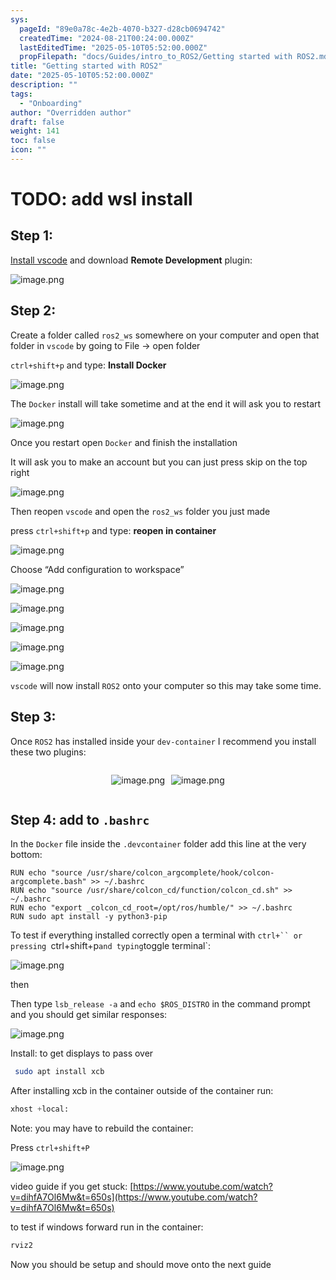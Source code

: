 ```yaml
---
sys:
  pageId: "89e0a78c-4e2b-4070-b327-d28cb0694742"
  createdTime: "2024-08-21T00:24:00.000Z"
  lastEditedTime: "2025-05-10T05:52:00.000Z"
  propFilepath: "docs/Guides/intro_to_ROS2/Getting started with ROS2.md"
title: "Getting started with ROS2"
date: "2025-05-10T05:52:00.000Z"
description: ""
tags:
  - "Onboarding"
author: "Overridden author"
draft: false
weight: 141
toc: false
icon: ""
---
```


# TODO: add wsl install

## Step 1:

[Install vscode](https://code.visualstudio.com/download) and download **Remote Development** plugin:

![image.png](https://prod-files-secure.s3.us-west-2.amazonaws.com/d518164a-d88e-44d1-a4ee-3adb3bd8bce0/efb52993-1881-4a40-b95e-6f020334f022/image.png?X-Amz-Algorithm=AWS4-HMAC-SHA256&X-Amz-Content-Sha256=UNSIGNED-PAYLOAD&X-Amz-Credential=ASIAZI2LB466XINS2SUD%2F20250629%2Fus-west-2%2Fs3%2Faws4_request&X-Amz-Date=20250629T061204Z&X-Amz-Expires=3600&X-Amz-Security-Token=IQoJb3JpZ2luX2VjEKH%2F%2F%2F%2F%2F%2F%2F%2F%2F%2FwEaCXVzLXdlc3QtMiJHMEUCIF51INTXDy7GqKUxpR4e4PBYkngrKG5BGsJlKKF35IzkAiEAyvMynJccXzv88OhS4GgtHP%2F0lPYbsaBsF6vyUuHukBIqiAQImv%2F%2F%2F%2F%2F%2F%2F%2F%2F%2FARAAGgw2Mzc0MjMxODM4MDUiDMxCfH2hkWv0jgWt%2ByrcA5%2Bu5olFk1sSX7fDm4EkAzpcZAS6PJZ0Ev8%2BHcaTWw42gWQXWkzPrQs2elPJebGLqQ8IkAFujmpk7WClsPzdDuyr%2FxlCQ%2FWzW%2FRO6xrEzWSnRolmEL5A2v1VEABOxc%2Bmx6%2BgyzousQpkwDrvuU70LyJbO9UJCTqQ2Y40tmi8oIh9%2BJInewP2CJY8LSbax%2BrIozEowN%2BE7o5ww8fO9UcxwjjNuIDsXja0AVtPl5OKXItZBsvKUd0kNorliuMif5LKee78%2B%2B%2BIRfPpj4%2BDgPHAfYfw4gWYi8fI53UUflQvLOfW6F%2B%2FKSFMEPGA%2BGNpyHcvBZBgmRT2RE7XmclVwGzRxurav0SOJMpp2iupwWMH70JgJy3xfd6BTJzauy1ZWRjC2evgGmq7qfTz9rOkMqUHsa6O81adddDipknlyZcYBmaEToL3NSjhIzuTfzA4qESgJ2TMh8H23RRV00%2Fh5vP3HlI6IlwyjD%2BpsdZnHJBaPZIJ2uOiBfZq9nq7bF%2FmUJCttx8VLa8NmfmHfSxIL%2FxC1k6cb3plLLSuoklEJna%2BiN3Ci3f%2FHoqZop%2Bw%2FfbMhKwuUR46yuAwCIoHYSwCucreIFoiWVtLaff8OM%2BiGYVHfGL9DBQCVF2wBRvE0vTdMMqXgsMGOqUBceXFmCb72PA5NY5BiA4ciGIjLguYgtNLN2uZpb2%2FIh1XNGLWfmjGbDDx%2BzmejCuvYV2kXzrJ1Z%2Bc7b1PBgHTkQuP3BRjGBXwD6gT1gtjjoYcHoZPPW5cceYGQNADs%2Bq63ecZFwGRUQU9r206FD3dTCH7TZT%2FQj%2B%2FVNKN350BRS%2Fhbw8ZmlLDxyu%2B9YHp%2FNQqI5MvGF1FaSSNNnrUQ1Exn2C0n%2BrI&X-Amz-Signature=d62a22a46dd36ea8a3b50f66e8cc9236ed6bf23b380a46a4508d413e7b6cbdbc&X-Amz-SignedHeaders=host&x-amz-checksum-mode=ENABLED&x-id=GetObject)

## Step 2:

Create a folder called `ros2_ws` somewhere on your computer and open that folder in `vscode` by going to File → open folder 

`ctrl+shift+p` and type: **Install Docker**

![image.png](https://prod-files-secure.s3.us-west-2.amazonaws.com/d518164a-d88e-44d1-a4ee-3adb3bd8bce0/2269dc0e-1cd5-47ff-bceb-c04ad9b2eab0/image.png?X-Amz-Algorithm=AWS4-HMAC-SHA256&X-Amz-Content-Sha256=UNSIGNED-PAYLOAD&X-Amz-Credential=ASIAZI2LB466XINS2SUD%2F20250629%2Fus-west-2%2Fs3%2Faws4_request&X-Amz-Date=20250629T061204Z&X-Amz-Expires=3600&X-Amz-Security-Token=IQoJb3JpZ2luX2VjEKH%2F%2F%2F%2F%2F%2F%2F%2F%2F%2FwEaCXVzLXdlc3QtMiJHMEUCIF51INTXDy7GqKUxpR4e4PBYkngrKG5BGsJlKKF35IzkAiEAyvMynJccXzv88OhS4GgtHP%2F0lPYbsaBsF6vyUuHukBIqiAQImv%2F%2F%2F%2F%2F%2F%2F%2F%2F%2FARAAGgw2Mzc0MjMxODM4MDUiDMxCfH2hkWv0jgWt%2ByrcA5%2Bu5olFk1sSX7fDm4EkAzpcZAS6PJZ0Ev8%2BHcaTWw42gWQXWkzPrQs2elPJebGLqQ8IkAFujmpk7WClsPzdDuyr%2FxlCQ%2FWzW%2FRO6xrEzWSnRolmEL5A2v1VEABOxc%2Bmx6%2BgyzousQpkwDrvuU70LyJbO9UJCTqQ2Y40tmi8oIh9%2BJInewP2CJY8LSbax%2BrIozEowN%2BE7o5ww8fO9UcxwjjNuIDsXja0AVtPl5OKXItZBsvKUd0kNorliuMif5LKee78%2B%2B%2BIRfPpj4%2BDgPHAfYfw4gWYi8fI53UUflQvLOfW6F%2B%2FKSFMEPGA%2BGNpyHcvBZBgmRT2RE7XmclVwGzRxurav0SOJMpp2iupwWMH70JgJy3xfd6BTJzauy1ZWRjC2evgGmq7qfTz9rOkMqUHsa6O81adddDipknlyZcYBmaEToL3NSjhIzuTfzA4qESgJ2TMh8H23RRV00%2Fh5vP3HlI6IlwyjD%2BpsdZnHJBaPZIJ2uOiBfZq9nq7bF%2FmUJCttx8VLa8NmfmHfSxIL%2FxC1k6cb3plLLSuoklEJna%2BiN3Ci3f%2FHoqZop%2Bw%2FfbMhKwuUR46yuAwCIoHYSwCucreIFoiWVtLaff8OM%2BiGYVHfGL9DBQCVF2wBRvE0vTdMMqXgsMGOqUBceXFmCb72PA5NY5BiA4ciGIjLguYgtNLN2uZpb2%2FIh1XNGLWfmjGbDDx%2BzmejCuvYV2kXzrJ1Z%2Bc7b1PBgHTkQuP3BRjGBXwD6gT1gtjjoYcHoZPPW5cceYGQNADs%2Bq63ecZFwGRUQU9r206FD3dTCH7TZT%2FQj%2B%2FVNKN350BRS%2Fhbw8ZmlLDxyu%2B9YHp%2FNQqI5MvGF1FaSSNNnrUQ1Exn2C0n%2BrI&X-Amz-Signature=f083314dd6c105079486c9cb35d556d5ddc9a0723816c7480d87e12a12175e63&X-Amz-SignedHeaders=host&x-amz-checksum-mode=ENABLED&x-id=GetObject)

The `Docker` install will take sometime and at the end it will ask you to restart

![image.png](https://prod-files-secure.s3.us-west-2.amazonaws.com/d518164a-d88e-44d1-a4ee-3adb3bd8bce0/ed233f78-be33-4b1f-b89c-9c346c0e961e/image.png?X-Amz-Algorithm=AWS4-HMAC-SHA256&X-Amz-Content-Sha256=UNSIGNED-PAYLOAD&X-Amz-Credential=ASIAZI2LB466XINS2SUD%2F20250629%2Fus-west-2%2Fs3%2Faws4_request&X-Amz-Date=20250629T061204Z&X-Amz-Expires=3600&X-Amz-Security-Token=IQoJb3JpZ2luX2VjEKH%2F%2F%2F%2F%2F%2F%2F%2F%2F%2FwEaCXVzLXdlc3QtMiJHMEUCIF51INTXDy7GqKUxpR4e4PBYkngrKG5BGsJlKKF35IzkAiEAyvMynJccXzv88OhS4GgtHP%2F0lPYbsaBsF6vyUuHukBIqiAQImv%2F%2F%2F%2F%2F%2F%2F%2F%2F%2FARAAGgw2Mzc0MjMxODM4MDUiDMxCfH2hkWv0jgWt%2ByrcA5%2Bu5olFk1sSX7fDm4EkAzpcZAS6PJZ0Ev8%2BHcaTWw42gWQXWkzPrQs2elPJebGLqQ8IkAFujmpk7WClsPzdDuyr%2FxlCQ%2FWzW%2FRO6xrEzWSnRolmEL5A2v1VEABOxc%2Bmx6%2BgyzousQpkwDrvuU70LyJbO9UJCTqQ2Y40tmi8oIh9%2BJInewP2CJY8LSbax%2BrIozEowN%2BE7o5ww8fO9UcxwjjNuIDsXja0AVtPl5OKXItZBsvKUd0kNorliuMif5LKee78%2B%2B%2BIRfPpj4%2BDgPHAfYfw4gWYi8fI53UUflQvLOfW6F%2B%2FKSFMEPGA%2BGNpyHcvBZBgmRT2RE7XmclVwGzRxurav0SOJMpp2iupwWMH70JgJy3xfd6BTJzauy1ZWRjC2evgGmq7qfTz9rOkMqUHsa6O81adddDipknlyZcYBmaEToL3NSjhIzuTfzA4qESgJ2TMh8H23RRV00%2Fh5vP3HlI6IlwyjD%2BpsdZnHJBaPZIJ2uOiBfZq9nq7bF%2FmUJCttx8VLa8NmfmHfSxIL%2FxC1k6cb3plLLSuoklEJna%2BiN3Ci3f%2FHoqZop%2Bw%2FfbMhKwuUR46yuAwCIoHYSwCucreIFoiWVtLaff8OM%2BiGYVHfGL9DBQCVF2wBRvE0vTdMMqXgsMGOqUBceXFmCb72PA5NY5BiA4ciGIjLguYgtNLN2uZpb2%2FIh1XNGLWfmjGbDDx%2BzmejCuvYV2kXzrJ1Z%2Bc7b1PBgHTkQuP3BRjGBXwD6gT1gtjjoYcHoZPPW5cceYGQNADs%2Bq63ecZFwGRUQU9r206FD3dTCH7TZT%2FQj%2B%2FVNKN350BRS%2Fhbw8ZmlLDxyu%2B9YHp%2FNQqI5MvGF1FaSSNNnrUQ1Exn2C0n%2BrI&X-Amz-Signature=09886a3c5ee31ffda0cd8a1fc398190ef322efcf5403afce2868eba03947d15a&X-Amz-SignedHeaders=host&x-amz-checksum-mode=ENABLED&x-id=GetObject)

Once you restart open `Docker` and finish the installation

It will ask you to make an account but you can just press skip on the top right

![image.png](https://prod-files-secure.s3.us-west-2.amazonaws.com/d518164a-d88e-44d1-a4ee-3adb3bd8bce0/21010ad9-1659-4fd9-9f59-9932a09b2a3d/image.png?X-Amz-Algorithm=AWS4-HMAC-SHA256&X-Amz-Content-Sha256=UNSIGNED-PAYLOAD&X-Amz-Credential=ASIAZI2LB466XINS2SUD%2F20250629%2Fus-west-2%2Fs3%2Faws4_request&X-Amz-Date=20250629T061204Z&X-Amz-Expires=3600&X-Amz-Security-Token=IQoJb3JpZ2luX2VjEKH%2F%2F%2F%2F%2F%2F%2F%2F%2F%2FwEaCXVzLXdlc3QtMiJHMEUCIF51INTXDy7GqKUxpR4e4PBYkngrKG5BGsJlKKF35IzkAiEAyvMynJccXzv88OhS4GgtHP%2F0lPYbsaBsF6vyUuHukBIqiAQImv%2F%2F%2F%2F%2F%2F%2F%2F%2F%2FARAAGgw2Mzc0MjMxODM4MDUiDMxCfH2hkWv0jgWt%2ByrcA5%2Bu5olFk1sSX7fDm4EkAzpcZAS6PJZ0Ev8%2BHcaTWw42gWQXWkzPrQs2elPJebGLqQ8IkAFujmpk7WClsPzdDuyr%2FxlCQ%2FWzW%2FRO6xrEzWSnRolmEL5A2v1VEABOxc%2Bmx6%2BgyzousQpkwDrvuU70LyJbO9UJCTqQ2Y40tmi8oIh9%2BJInewP2CJY8LSbax%2BrIozEowN%2BE7o5ww8fO9UcxwjjNuIDsXja0AVtPl5OKXItZBsvKUd0kNorliuMif5LKee78%2B%2B%2BIRfPpj4%2BDgPHAfYfw4gWYi8fI53UUflQvLOfW6F%2B%2FKSFMEPGA%2BGNpyHcvBZBgmRT2RE7XmclVwGzRxurav0SOJMpp2iupwWMH70JgJy3xfd6BTJzauy1ZWRjC2evgGmq7qfTz9rOkMqUHsa6O81adddDipknlyZcYBmaEToL3NSjhIzuTfzA4qESgJ2TMh8H23RRV00%2Fh5vP3HlI6IlwyjD%2BpsdZnHJBaPZIJ2uOiBfZq9nq7bF%2FmUJCttx8VLa8NmfmHfSxIL%2FxC1k6cb3plLLSuoklEJna%2BiN3Ci3f%2FHoqZop%2Bw%2FfbMhKwuUR46yuAwCIoHYSwCucreIFoiWVtLaff8OM%2BiGYVHfGL9DBQCVF2wBRvE0vTdMMqXgsMGOqUBceXFmCb72PA5NY5BiA4ciGIjLguYgtNLN2uZpb2%2FIh1XNGLWfmjGbDDx%2BzmejCuvYV2kXzrJ1Z%2Bc7b1PBgHTkQuP3BRjGBXwD6gT1gtjjoYcHoZPPW5cceYGQNADs%2Bq63ecZFwGRUQU9r206FD3dTCH7TZT%2FQj%2B%2FVNKN350BRS%2Fhbw8ZmlLDxyu%2B9YHp%2FNQqI5MvGF1FaSSNNnrUQ1Exn2C0n%2BrI&X-Amz-Signature=9c231e1abc8f8c116c184b612aae3ad280b396091a12a19bf5ee66115cc2b548&X-Amz-SignedHeaders=host&x-amz-checksum-mode=ENABLED&x-id=GetObject)

Then reopen `vscode` and open the `ros2_ws` folder you just made

press `ctrl+shift+p` and type: **reopen in container**

![image.png](https://prod-files-secure.s3.us-west-2.amazonaws.com/d518164a-d88e-44d1-a4ee-3adb3bd8bce0/4e93b8c2-41ad-488c-8095-c74205196118/image.png?X-Amz-Algorithm=AWS4-HMAC-SHA256&X-Amz-Content-Sha256=UNSIGNED-PAYLOAD&X-Amz-Credential=ASIAZI2LB466XINS2SUD%2F20250629%2Fus-west-2%2Fs3%2Faws4_request&X-Amz-Date=20250629T061204Z&X-Amz-Expires=3600&X-Amz-Security-Token=IQoJb3JpZ2luX2VjEKH%2F%2F%2F%2F%2F%2F%2F%2F%2F%2FwEaCXVzLXdlc3QtMiJHMEUCIF51INTXDy7GqKUxpR4e4PBYkngrKG5BGsJlKKF35IzkAiEAyvMynJccXzv88OhS4GgtHP%2F0lPYbsaBsF6vyUuHukBIqiAQImv%2F%2F%2F%2F%2F%2F%2F%2F%2F%2FARAAGgw2Mzc0MjMxODM4MDUiDMxCfH2hkWv0jgWt%2ByrcA5%2Bu5olFk1sSX7fDm4EkAzpcZAS6PJZ0Ev8%2BHcaTWw42gWQXWkzPrQs2elPJebGLqQ8IkAFujmpk7WClsPzdDuyr%2FxlCQ%2FWzW%2FRO6xrEzWSnRolmEL5A2v1VEABOxc%2Bmx6%2BgyzousQpkwDrvuU70LyJbO9UJCTqQ2Y40tmi8oIh9%2BJInewP2CJY8LSbax%2BrIozEowN%2BE7o5ww8fO9UcxwjjNuIDsXja0AVtPl5OKXItZBsvKUd0kNorliuMif5LKee78%2B%2B%2BIRfPpj4%2BDgPHAfYfw4gWYi8fI53UUflQvLOfW6F%2B%2FKSFMEPGA%2BGNpyHcvBZBgmRT2RE7XmclVwGzRxurav0SOJMpp2iupwWMH70JgJy3xfd6BTJzauy1ZWRjC2evgGmq7qfTz9rOkMqUHsa6O81adddDipknlyZcYBmaEToL3NSjhIzuTfzA4qESgJ2TMh8H23RRV00%2Fh5vP3HlI6IlwyjD%2BpsdZnHJBaPZIJ2uOiBfZq9nq7bF%2FmUJCttx8VLa8NmfmHfSxIL%2FxC1k6cb3plLLSuoklEJna%2BiN3Ci3f%2FHoqZop%2Bw%2FfbMhKwuUR46yuAwCIoHYSwCucreIFoiWVtLaff8OM%2BiGYVHfGL9DBQCVF2wBRvE0vTdMMqXgsMGOqUBceXFmCb72PA5NY5BiA4ciGIjLguYgtNLN2uZpb2%2FIh1XNGLWfmjGbDDx%2BzmejCuvYV2kXzrJ1Z%2Bc7b1PBgHTkQuP3BRjGBXwD6gT1gtjjoYcHoZPPW5cceYGQNADs%2Bq63ecZFwGRUQU9r206FD3dTCH7TZT%2FQj%2B%2FVNKN350BRS%2Fhbw8ZmlLDxyu%2B9YHp%2FNQqI5MvGF1FaSSNNnrUQ1Exn2C0n%2BrI&X-Amz-Signature=a0e083d420ef7e9b1d316b58e618e2ab628ed7dd71456695231e8ae51b98e177&X-Amz-SignedHeaders=host&x-amz-checksum-mode=ENABLED&x-id=GetObject)

Choose “Add configuration to workspace”

![image.png](https://prod-files-secure.s3.us-west-2.amazonaws.com/d518164a-d88e-44d1-a4ee-3adb3bd8bce0/9560b282-5060-4989-ba37-97e7b2c22476/image.png?X-Amz-Algorithm=AWS4-HMAC-SHA256&X-Amz-Content-Sha256=UNSIGNED-PAYLOAD&X-Amz-Credential=ASIAZI2LB466XINS2SUD%2F20250629%2Fus-west-2%2Fs3%2Faws4_request&X-Amz-Date=20250629T061204Z&X-Amz-Expires=3600&X-Amz-Security-Token=IQoJb3JpZ2luX2VjEKH%2F%2F%2F%2F%2F%2F%2F%2F%2F%2FwEaCXVzLXdlc3QtMiJHMEUCIF51INTXDy7GqKUxpR4e4PBYkngrKG5BGsJlKKF35IzkAiEAyvMynJccXzv88OhS4GgtHP%2F0lPYbsaBsF6vyUuHukBIqiAQImv%2F%2F%2F%2F%2F%2F%2F%2F%2F%2FARAAGgw2Mzc0MjMxODM4MDUiDMxCfH2hkWv0jgWt%2ByrcA5%2Bu5olFk1sSX7fDm4EkAzpcZAS6PJZ0Ev8%2BHcaTWw42gWQXWkzPrQs2elPJebGLqQ8IkAFujmpk7WClsPzdDuyr%2FxlCQ%2FWzW%2FRO6xrEzWSnRolmEL5A2v1VEABOxc%2Bmx6%2BgyzousQpkwDrvuU70LyJbO9UJCTqQ2Y40tmi8oIh9%2BJInewP2CJY8LSbax%2BrIozEowN%2BE7o5ww8fO9UcxwjjNuIDsXja0AVtPl5OKXItZBsvKUd0kNorliuMif5LKee78%2B%2B%2BIRfPpj4%2BDgPHAfYfw4gWYi8fI53UUflQvLOfW6F%2B%2FKSFMEPGA%2BGNpyHcvBZBgmRT2RE7XmclVwGzRxurav0SOJMpp2iupwWMH70JgJy3xfd6BTJzauy1ZWRjC2evgGmq7qfTz9rOkMqUHsa6O81adddDipknlyZcYBmaEToL3NSjhIzuTfzA4qESgJ2TMh8H23RRV00%2Fh5vP3HlI6IlwyjD%2BpsdZnHJBaPZIJ2uOiBfZq9nq7bF%2FmUJCttx8VLa8NmfmHfSxIL%2FxC1k6cb3plLLSuoklEJna%2BiN3Ci3f%2FHoqZop%2Bw%2FfbMhKwuUR46yuAwCIoHYSwCucreIFoiWVtLaff8OM%2BiGYVHfGL9DBQCVF2wBRvE0vTdMMqXgsMGOqUBceXFmCb72PA5NY5BiA4ciGIjLguYgtNLN2uZpb2%2FIh1XNGLWfmjGbDDx%2BzmejCuvYV2kXzrJ1Z%2Bc7b1PBgHTkQuP3BRjGBXwD6gT1gtjjoYcHoZPPW5cceYGQNADs%2Bq63ecZFwGRUQU9r206FD3dTCH7TZT%2FQj%2B%2FVNKN350BRS%2Fhbw8ZmlLDxyu%2B9YHp%2FNQqI5MvGF1FaSSNNnrUQ1Exn2C0n%2BrI&X-Amz-Signature=7f47681f14af34ea7280b57c42c7563c28620c4998391234bce326a1343aa035&X-Amz-SignedHeaders=host&x-amz-checksum-mode=ENABLED&x-id=GetObject)

![image.png](https://prod-files-secure.s3.us-west-2.amazonaws.com/d518164a-d88e-44d1-a4ee-3adb3bd8bce0/2ee63f81-886b-48e8-a553-dc6e5eac99e4/image.png?X-Amz-Algorithm=AWS4-HMAC-SHA256&X-Amz-Content-Sha256=UNSIGNED-PAYLOAD&X-Amz-Credential=ASIAZI2LB466XINS2SUD%2F20250629%2Fus-west-2%2Fs3%2Faws4_request&X-Amz-Date=20250629T061204Z&X-Amz-Expires=3600&X-Amz-Security-Token=IQoJb3JpZ2luX2VjEKH%2F%2F%2F%2F%2F%2F%2F%2F%2F%2FwEaCXVzLXdlc3QtMiJHMEUCIF51INTXDy7GqKUxpR4e4PBYkngrKG5BGsJlKKF35IzkAiEAyvMynJccXzv88OhS4GgtHP%2F0lPYbsaBsF6vyUuHukBIqiAQImv%2F%2F%2F%2F%2F%2F%2F%2F%2F%2FARAAGgw2Mzc0MjMxODM4MDUiDMxCfH2hkWv0jgWt%2ByrcA5%2Bu5olFk1sSX7fDm4EkAzpcZAS6PJZ0Ev8%2BHcaTWw42gWQXWkzPrQs2elPJebGLqQ8IkAFujmpk7WClsPzdDuyr%2FxlCQ%2FWzW%2FRO6xrEzWSnRolmEL5A2v1VEABOxc%2Bmx6%2BgyzousQpkwDrvuU70LyJbO9UJCTqQ2Y40tmi8oIh9%2BJInewP2CJY8LSbax%2BrIozEowN%2BE7o5ww8fO9UcxwjjNuIDsXja0AVtPl5OKXItZBsvKUd0kNorliuMif5LKee78%2B%2B%2BIRfPpj4%2BDgPHAfYfw4gWYi8fI53UUflQvLOfW6F%2B%2FKSFMEPGA%2BGNpyHcvBZBgmRT2RE7XmclVwGzRxurav0SOJMpp2iupwWMH70JgJy3xfd6BTJzauy1ZWRjC2evgGmq7qfTz9rOkMqUHsa6O81adddDipknlyZcYBmaEToL3NSjhIzuTfzA4qESgJ2TMh8H23RRV00%2Fh5vP3HlI6IlwyjD%2BpsdZnHJBaPZIJ2uOiBfZq9nq7bF%2FmUJCttx8VLa8NmfmHfSxIL%2FxC1k6cb3plLLSuoklEJna%2BiN3Ci3f%2FHoqZop%2Bw%2FfbMhKwuUR46yuAwCIoHYSwCucreIFoiWVtLaff8OM%2BiGYVHfGL9DBQCVF2wBRvE0vTdMMqXgsMGOqUBceXFmCb72PA5NY5BiA4ciGIjLguYgtNLN2uZpb2%2FIh1XNGLWfmjGbDDx%2BzmejCuvYV2kXzrJ1Z%2Bc7b1PBgHTkQuP3BRjGBXwD6gT1gtjjoYcHoZPPW5cceYGQNADs%2Bq63ecZFwGRUQU9r206FD3dTCH7TZT%2FQj%2B%2FVNKN350BRS%2Fhbw8ZmlLDxyu%2B9YHp%2FNQqI5MvGF1FaSSNNnrUQ1Exn2C0n%2BrI&X-Amz-Signature=faaf56a4014078334aa625e1a5ae0bcbad95fc3ffcbae6663289f20b12b4d090&X-Amz-SignedHeaders=host&x-amz-checksum-mode=ENABLED&x-id=GetObject)

![image.png](https://prod-files-secure.s3.us-west-2.amazonaws.com/d518164a-d88e-44d1-a4ee-3adb3bd8bce0/ae1580b2-b048-407e-aed9-b584224a7a04/image.png?X-Amz-Algorithm=AWS4-HMAC-SHA256&X-Amz-Content-Sha256=UNSIGNED-PAYLOAD&X-Amz-Credential=ASIAZI2LB466XINS2SUD%2F20250629%2Fus-west-2%2Fs3%2Faws4_request&X-Amz-Date=20250629T061204Z&X-Amz-Expires=3600&X-Amz-Security-Token=IQoJb3JpZ2luX2VjEKH%2F%2F%2F%2F%2F%2F%2F%2F%2F%2FwEaCXVzLXdlc3QtMiJHMEUCIF51INTXDy7GqKUxpR4e4PBYkngrKG5BGsJlKKF35IzkAiEAyvMynJccXzv88OhS4GgtHP%2F0lPYbsaBsF6vyUuHukBIqiAQImv%2F%2F%2F%2F%2F%2F%2F%2F%2F%2FARAAGgw2Mzc0MjMxODM4MDUiDMxCfH2hkWv0jgWt%2ByrcA5%2Bu5olFk1sSX7fDm4EkAzpcZAS6PJZ0Ev8%2BHcaTWw42gWQXWkzPrQs2elPJebGLqQ8IkAFujmpk7WClsPzdDuyr%2FxlCQ%2FWzW%2FRO6xrEzWSnRolmEL5A2v1VEABOxc%2Bmx6%2BgyzousQpkwDrvuU70LyJbO9UJCTqQ2Y40tmi8oIh9%2BJInewP2CJY8LSbax%2BrIozEowN%2BE7o5ww8fO9UcxwjjNuIDsXja0AVtPl5OKXItZBsvKUd0kNorliuMif5LKee78%2B%2B%2BIRfPpj4%2BDgPHAfYfw4gWYi8fI53UUflQvLOfW6F%2B%2FKSFMEPGA%2BGNpyHcvBZBgmRT2RE7XmclVwGzRxurav0SOJMpp2iupwWMH70JgJy3xfd6BTJzauy1ZWRjC2evgGmq7qfTz9rOkMqUHsa6O81adddDipknlyZcYBmaEToL3NSjhIzuTfzA4qESgJ2TMh8H23RRV00%2Fh5vP3HlI6IlwyjD%2BpsdZnHJBaPZIJ2uOiBfZq9nq7bF%2FmUJCttx8VLa8NmfmHfSxIL%2FxC1k6cb3plLLSuoklEJna%2BiN3Ci3f%2FHoqZop%2Bw%2FfbMhKwuUR46yuAwCIoHYSwCucreIFoiWVtLaff8OM%2BiGYVHfGL9DBQCVF2wBRvE0vTdMMqXgsMGOqUBceXFmCb72PA5NY5BiA4ciGIjLguYgtNLN2uZpb2%2FIh1XNGLWfmjGbDDx%2BzmejCuvYV2kXzrJ1Z%2Bc7b1PBgHTkQuP3BRjGBXwD6gT1gtjjoYcHoZPPW5cceYGQNADs%2Bq63ecZFwGRUQU9r206FD3dTCH7TZT%2FQj%2B%2FVNKN350BRS%2Fhbw8ZmlLDxyu%2B9YHp%2FNQqI5MvGF1FaSSNNnrUQ1Exn2C0n%2BrI&X-Amz-Signature=71e4b5bea2e3bc7d20c82644e88e7f38d8f2d16435f27d459600e2efef8d698b&X-Amz-SignedHeaders=host&x-amz-checksum-mode=ENABLED&x-id=GetObject)

![image.png](https://prod-files-secure.s3.us-west-2.amazonaws.com/d518164a-d88e-44d1-a4ee-3adb3bd8bce0/53255b28-f75e-430f-b9e3-c0ac8577e42b/image.png?X-Amz-Algorithm=AWS4-HMAC-SHA256&X-Amz-Content-Sha256=UNSIGNED-PAYLOAD&X-Amz-Credential=ASIAZI2LB466XINS2SUD%2F20250629%2Fus-west-2%2Fs3%2Faws4_request&X-Amz-Date=20250629T061204Z&X-Amz-Expires=3600&X-Amz-Security-Token=IQoJb3JpZ2luX2VjEKH%2F%2F%2F%2F%2F%2F%2F%2F%2F%2FwEaCXVzLXdlc3QtMiJHMEUCIF51INTXDy7GqKUxpR4e4PBYkngrKG5BGsJlKKF35IzkAiEAyvMynJccXzv88OhS4GgtHP%2F0lPYbsaBsF6vyUuHukBIqiAQImv%2F%2F%2F%2F%2F%2F%2F%2F%2F%2FARAAGgw2Mzc0MjMxODM4MDUiDMxCfH2hkWv0jgWt%2ByrcA5%2Bu5olFk1sSX7fDm4EkAzpcZAS6PJZ0Ev8%2BHcaTWw42gWQXWkzPrQs2elPJebGLqQ8IkAFujmpk7WClsPzdDuyr%2FxlCQ%2FWzW%2FRO6xrEzWSnRolmEL5A2v1VEABOxc%2Bmx6%2BgyzousQpkwDrvuU70LyJbO9UJCTqQ2Y40tmi8oIh9%2BJInewP2CJY8LSbax%2BrIozEowN%2BE7o5ww8fO9UcxwjjNuIDsXja0AVtPl5OKXItZBsvKUd0kNorliuMif5LKee78%2B%2B%2BIRfPpj4%2BDgPHAfYfw4gWYi8fI53UUflQvLOfW6F%2B%2FKSFMEPGA%2BGNpyHcvBZBgmRT2RE7XmclVwGzRxurav0SOJMpp2iupwWMH70JgJy3xfd6BTJzauy1ZWRjC2evgGmq7qfTz9rOkMqUHsa6O81adddDipknlyZcYBmaEToL3NSjhIzuTfzA4qESgJ2TMh8H23RRV00%2Fh5vP3HlI6IlwyjD%2BpsdZnHJBaPZIJ2uOiBfZq9nq7bF%2FmUJCttx8VLa8NmfmHfSxIL%2FxC1k6cb3plLLSuoklEJna%2BiN3Ci3f%2FHoqZop%2Bw%2FfbMhKwuUR46yuAwCIoHYSwCucreIFoiWVtLaff8OM%2BiGYVHfGL9DBQCVF2wBRvE0vTdMMqXgsMGOqUBceXFmCb72PA5NY5BiA4ciGIjLguYgtNLN2uZpb2%2FIh1XNGLWfmjGbDDx%2BzmejCuvYV2kXzrJ1Z%2Bc7b1PBgHTkQuP3BRjGBXwD6gT1gtjjoYcHoZPPW5cceYGQNADs%2Bq63ecZFwGRUQU9r206FD3dTCH7TZT%2FQj%2B%2FVNKN350BRS%2Fhbw8ZmlLDxyu%2B9YHp%2FNQqI5MvGF1FaSSNNnrUQ1Exn2C0n%2BrI&X-Amz-Signature=28471aab43d3d78d940abd4ae924e5234ed06a4ed226261e8505f2a03393b978&X-Amz-SignedHeaders=host&x-amz-checksum-mode=ENABLED&x-id=GetObject)

![image.png](https://prod-files-secure.s3.us-west-2.amazonaws.com/d518164a-d88e-44d1-a4ee-3adb3bd8bce0/7c562767-5af9-4ffb-97d1-327bcdf4ee00/image.png?X-Amz-Algorithm=AWS4-HMAC-SHA256&X-Amz-Content-Sha256=UNSIGNED-PAYLOAD&X-Amz-Credential=ASIAZI2LB466XINS2SUD%2F20250629%2Fus-west-2%2Fs3%2Faws4_request&X-Amz-Date=20250629T061204Z&X-Amz-Expires=3600&X-Amz-Security-Token=IQoJb3JpZ2luX2VjEKH%2F%2F%2F%2F%2F%2F%2F%2F%2F%2FwEaCXVzLXdlc3QtMiJHMEUCIF51INTXDy7GqKUxpR4e4PBYkngrKG5BGsJlKKF35IzkAiEAyvMynJccXzv88OhS4GgtHP%2F0lPYbsaBsF6vyUuHukBIqiAQImv%2F%2F%2F%2F%2F%2F%2F%2F%2F%2FARAAGgw2Mzc0MjMxODM4MDUiDMxCfH2hkWv0jgWt%2ByrcA5%2Bu5olFk1sSX7fDm4EkAzpcZAS6PJZ0Ev8%2BHcaTWw42gWQXWkzPrQs2elPJebGLqQ8IkAFujmpk7WClsPzdDuyr%2FxlCQ%2FWzW%2FRO6xrEzWSnRolmEL5A2v1VEABOxc%2Bmx6%2BgyzousQpkwDrvuU70LyJbO9UJCTqQ2Y40tmi8oIh9%2BJInewP2CJY8LSbax%2BrIozEowN%2BE7o5ww8fO9UcxwjjNuIDsXja0AVtPl5OKXItZBsvKUd0kNorliuMif5LKee78%2B%2B%2BIRfPpj4%2BDgPHAfYfw4gWYi8fI53UUflQvLOfW6F%2B%2FKSFMEPGA%2BGNpyHcvBZBgmRT2RE7XmclVwGzRxurav0SOJMpp2iupwWMH70JgJy3xfd6BTJzauy1ZWRjC2evgGmq7qfTz9rOkMqUHsa6O81adddDipknlyZcYBmaEToL3NSjhIzuTfzA4qESgJ2TMh8H23RRV00%2Fh5vP3HlI6IlwyjD%2BpsdZnHJBaPZIJ2uOiBfZq9nq7bF%2FmUJCttx8VLa8NmfmHfSxIL%2FxC1k6cb3plLLSuoklEJna%2BiN3Ci3f%2FHoqZop%2Bw%2FfbMhKwuUR46yuAwCIoHYSwCucreIFoiWVtLaff8OM%2BiGYVHfGL9DBQCVF2wBRvE0vTdMMqXgsMGOqUBceXFmCb72PA5NY5BiA4ciGIjLguYgtNLN2uZpb2%2FIh1XNGLWfmjGbDDx%2BzmejCuvYV2kXzrJ1Z%2Bc7b1PBgHTkQuP3BRjGBXwD6gT1gtjjoYcHoZPPW5cceYGQNADs%2Bq63ecZFwGRUQU9r206FD3dTCH7TZT%2FQj%2B%2FVNKN350BRS%2Fhbw8ZmlLDxyu%2B9YHp%2FNQqI5MvGF1FaSSNNnrUQ1Exn2C0n%2BrI&X-Amz-Signature=848c70a97dfaca60ed27e99ab2c5c9bcd9e90e629cc48052ebeb51190d1fb647&X-Amz-SignedHeaders=host&x-amz-checksum-mode=ENABLED&x-id=GetObject)

`vscode` will now install `ROS2` onto your computer so this may take some time.

## Step 3:

Once `ROS2` has installed inside your `dev-container` I recommend you install these two plugins:

<div style="display: flex;flex-direction: row; column-gap:10px; max-width: 630px;justify-content: center;">
<div>

![image.png](https://prod-files-secure.s3.us-west-2.amazonaws.com/d518164a-d88e-44d1-a4ee-3adb3bd8bce0/3fc3d550-5a54-4ba1-ba6b-faa01cdb7369/image.png?X-Amz-Algorithm=AWS4-HMAC-SHA256&X-Amz-Content-Sha256=UNSIGNED-PAYLOAD&X-Amz-Credential=ASIAZI2LB4663AHPCN4K%2F20250629%2Fus-west-2%2Fs3%2Faws4_request&X-Amz-Date=20250629T061205Z&X-Amz-Expires=3600&X-Amz-Security-Token=IQoJb3JpZ2luX2VjEKP%2F%2F%2F%2F%2F%2F%2F%2F%2F%2FwEaCXVzLXdlc3QtMiJHMEUCIQDR2L%2BtuJfrDObc5lpVsszg1MK%2B2D4Tas6z6XIu6hIpZgIgI6QDtevGaIVP%2BldvnH%2FbewSexbuMN2MpB6Aa0yQNQMMqiAQInP%2F%2F%2F%2F%2F%2F%2F%2F%2F%2FARAAGgw2Mzc0MjMxODM4MDUiDBLSSHRqThE8vwaoKSrcAz%2F7mogn4kd36UjV4uw0TimW561%2BcHyAspVGBF7V%2FAsY1KDPv69hlcUsB9OS4FkLD%2FMwoMRsDkOXBIVMbcO5xLxf8MXcqxF%2Bbkw9QakJUcVxyfecV788nYLMxfICh1u%2BrXg8SnF41O9JN%2B4vmAdNnvbQ1nhoYrzWKph6rWchKqMym%2B7s%2FW2J8avaa4hrCwIPwwfnR8p9h0ZbvulpoUw%2B3qBSvWme3qAmR0U6Mp0zCrVFJYUnkWAYYnzeRX1HAYmTVmZl%2FKDkTbIo3TwbFfNpMDDgdWjjo0Ei8IJP0KM0poXb8eMJ2LnrEIAatodMbGAINpE7rvgh80aJrNABwM2%2BpmI4TR91sY3XO7nxufQo1SobniWvL%2Bhza4YqLF7hXIrd1KtVF0nqoiMTdne%2FBdWOLfKn3s0WKjpoRw0561YOmGlF5fe04xd2fFQxcmRhmHvIY05xwPG2O4jiE7MG7COuno%2FRIy5OZRQ%2B%2FhQL2SS63sUqIyLaMW6GbR6qQDHgTACvfpDLVIIA%2Bv6gjwJpQA3OV2hhG2gFsBRpKdP7eZH7t4lpAd7BCcJW9eZE2gzCpNPp7mYuH9nE8UsLpCJ%2BYDP3K0T9EmHLiMhDM3IFvXYCHrDQqWNzRQqqRzK5kn1zMIPQgsMGOqUBZmeClM9as%2BlRzMptRBiY0rc%2BCQKn%2BV5gH%2FgCZVhuDL2buuRKWTKUe%2Fwx5hIQbqZM3Y1WB5KuETWBFT56nlrRKsez4F%2B%2FkUWadFJeHceFHs8b%2Fo5HnoB1GoLE8FCSbCKfL%2BWsOTd0%2F0H9gEwl%2Bn791kbEt25Drvo1iEZrsVj%2Fe%2B6TrwWVEqOw33UEK8dvCRwM17RXm7oeuEVrgbH1zc0ulYSIlWzp&X-Amz-Signature=22a7028d6bcdb2aa96f83f1829a0acb70d150190138e8cf0950294fe2afdfeb6&X-Amz-SignedHeaders=host&x-amz-checksum-mode=ENABLED&x-id=GetObject)

</div>
<div>

![image.png](https://prod-files-secure.s3.us-west-2.amazonaws.com/d518164a-d88e-44d1-a4ee-3adb3bd8bce0/d994cc66-13c2-4093-a5a3-f84cf4601a82/image.png?X-Amz-Algorithm=AWS4-HMAC-SHA256&X-Amz-Content-Sha256=UNSIGNED-PAYLOAD&X-Amz-Credential=ASIAZI2LB466272JB3IC%2F20250629%2Fus-west-2%2Fs3%2Faws4_request&X-Amz-Date=20250629T061205Z&X-Amz-Expires=3600&X-Amz-Security-Token=IQoJb3JpZ2luX2VjEKH%2F%2F%2F%2F%2F%2F%2F%2F%2F%2FwEaCXVzLXdlc3QtMiJIMEYCIQCkRq8CVFmMwVJS6GhhEysHPTpq8BiU524dWAD1ae7H8QIhAKNjpSlYCmL7f0VFpo60PfK2IzLDRr4Gd5k3xKr%2FPGhWKogECJr%2F%2F%2F%2F%2F%2F%2F%2F%2F%2FwEQABoMNjM3NDIzMTgzODA1Igx3TwGT8EiNhgHRE0Aq3ANLkK083h9W3xZ1I2ctbrVGJaihuVBz8uis1x1cc%2FL99SW1iY%2Fz2pgrlDswQ0jRasbvuyMcY7FHPJ4XEBxw%2FjSqsMPTgMuXNq3YnmUetGlDhxyeJ%2BfTldwl2qL4zl10N7J1kekEgwAiOdKbJA9E%2BC661qqD1%2BSAOyuasVPkn2BzH1mCCAov54%2F6edKa7U4WTDgbaMkVeCqU%2BH2UZp0TB%2BX2P9jRM%2BeoYJzWdQ%2F2J3vJ1ciFVkZGZUb7THCWIMYyowmEucPIedu%2BGAmQvscqU6mrjdsJLnQ6%2BELLJrnQdClZ7NMMkYVk7bt%2FJndFOjzE%2FXnA3lV%2BquxGSSp5k%2FaiHkDL7f6NMZwdfJBqRXJxDWEsOevNAYKj1n%2FmhR6x9pKDeKyhLomBdT5znslgt55oEga8xPosCYuLvAbtcHoM7DDeWtUZvam1NgeIsV6x%2FcTcPwCGp4OoC3Xu11%2FFVq%2BL15Ff4j%2FFYc44nU0%2BY3mACn%2F7lvc%2FhiOj%2FKxp9zOh3iLYpgzqza0PErKJAJEq9QnpyC8yz6%2FHycZo5PNoTwvCpXR8%2BanlHlViEbigx7kj8XnsE6OiveE3njjYxlBCCBO2ncn5ZcQ%2B%2BbfMkT5qz5E9FojfwH8WKXaiaD8AKhMgTDD8mILDBjqkAZT2P%2FwLbpyR2QofmztlE2Ugq%2F7RxU6gzbtMKSMHT2w%2ByLwkpTBfdflE7yYGx%2FY64wR8efpzYdfTSYeVq23OgXKAPiZ4K786xjz4JBJS8URp58tVd0vEo1M%2FuWtYVrG0t09scfF60nNWVDhsJZAIl%2BDFrqfPWaVQAPOAeVPpwovif3EhzDNBa7PinxUxrC6kLJoxllSc16wA%2Bc8WuPzp8yiubEP5&X-Amz-Signature=6001e9cf881dada32b5167966db01f403172247ec3d9122f146ef24ef0356b79&X-Amz-SignedHeaders=host&x-amz-checksum-mode=ENABLED&x-id=GetObject)

</div>
</div>

## Step 4: add to `.bashrc`

In the `Docker` file inside the `.devcontainer` folder add this line at the very bottom: 

```docker
RUN echo "source /usr/share/colcon_argcomplete/hook/colcon-argcomplete.bash" >> ~/.bashrc
RUN echo "source /usr/share/colcon_cd/function/colcon_cd.sh" >> ~/.bashrc
RUN echo "export _colcon_cd_root=/opt/ros/humble/" >> ~/.bashrc
RUN sudo apt install -y python3-pip 
```

To test if everything installed correctly open a terminal with `ctrl+`` or pressing `ctrl+shift+p` and typing `toggle terminal`:

![image.png](https://prod-files-secure.s3.us-west-2.amazonaws.com/d518164a-d88e-44d1-a4ee-3adb3bd8bce0/6a4943d8-b04e-4c02-9a58-775f3384d1a5/image.png?X-Amz-Algorithm=AWS4-HMAC-SHA256&X-Amz-Content-Sha256=UNSIGNED-PAYLOAD&X-Amz-Credential=ASIAZI2LB466XINS2SUD%2F20250629%2Fus-west-2%2Fs3%2Faws4_request&X-Amz-Date=20250629T061204Z&X-Amz-Expires=3600&X-Amz-Security-Token=IQoJb3JpZ2luX2VjEKH%2F%2F%2F%2F%2F%2F%2F%2F%2F%2FwEaCXVzLXdlc3QtMiJHMEUCIF51INTXDy7GqKUxpR4e4PBYkngrKG5BGsJlKKF35IzkAiEAyvMynJccXzv88OhS4GgtHP%2F0lPYbsaBsF6vyUuHukBIqiAQImv%2F%2F%2F%2F%2F%2F%2F%2F%2F%2FARAAGgw2Mzc0MjMxODM4MDUiDMxCfH2hkWv0jgWt%2ByrcA5%2Bu5olFk1sSX7fDm4EkAzpcZAS6PJZ0Ev8%2BHcaTWw42gWQXWkzPrQs2elPJebGLqQ8IkAFujmpk7WClsPzdDuyr%2FxlCQ%2FWzW%2FRO6xrEzWSnRolmEL5A2v1VEABOxc%2Bmx6%2BgyzousQpkwDrvuU70LyJbO9UJCTqQ2Y40tmi8oIh9%2BJInewP2CJY8LSbax%2BrIozEowN%2BE7o5ww8fO9UcxwjjNuIDsXja0AVtPl5OKXItZBsvKUd0kNorliuMif5LKee78%2B%2B%2BIRfPpj4%2BDgPHAfYfw4gWYi8fI53UUflQvLOfW6F%2B%2FKSFMEPGA%2BGNpyHcvBZBgmRT2RE7XmclVwGzRxurav0SOJMpp2iupwWMH70JgJy3xfd6BTJzauy1ZWRjC2evgGmq7qfTz9rOkMqUHsa6O81adddDipknlyZcYBmaEToL3NSjhIzuTfzA4qESgJ2TMh8H23RRV00%2Fh5vP3HlI6IlwyjD%2BpsdZnHJBaPZIJ2uOiBfZq9nq7bF%2FmUJCttx8VLa8NmfmHfSxIL%2FxC1k6cb3plLLSuoklEJna%2BiN3Ci3f%2FHoqZop%2Bw%2FfbMhKwuUR46yuAwCIoHYSwCucreIFoiWVtLaff8OM%2BiGYVHfGL9DBQCVF2wBRvE0vTdMMqXgsMGOqUBceXFmCb72PA5NY5BiA4ciGIjLguYgtNLN2uZpb2%2FIh1XNGLWfmjGbDDx%2BzmejCuvYV2kXzrJ1Z%2Bc7b1PBgHTkQuP3BRjGBXwD6gT1gtjjoYcHoZPPW5cceYGQNADs%2Bq63ecZFwGRUQU9r206FD3dTCH7TZT%2FQj%2B%2FVNKN350BRS%2Fhbw8ZmlLDxyu%2B9YHp%2FNQqI5MvGF1FaSSNNnrUQ1Exn2C0n%2BrI&X-Amz-Signature=d931d9df1e1512f2ff3383189ecba1a05f2e60025fb2e5e47c73a659e455a081&X-Amz-SignedHeaders=host&x-amz-checksum-mode=ENABLED&x-id=GetObject)

then 

Then type `lsb_release -a` and `echo $ROS_DISTRO` in the command prompt and you should get similar responses:

![image.png](https://prod-files-secure.s3.us-west-2.amazonaws.com/d518164a-d88e-44d1-a4ee-3adb3bd8bce0/3e635dec-a805-4e85-8b9e-d000e5b71a4e/image.png?X-Amz-Algorithm=AWS4-HMAC-SHA256&X-Amz-Content-Sha256=UNSIGNED-PAYLOAD&X-Amz-Credential=ASIAZI2LB466XINS2SUD%2F20250629%2Fus-west-2%2Fs3%2Faws4_request&X-Amz-Date=20250629T061204Z&X-Amz-Expires=3600&X-Amz-Security-Token=IQoJb3JpZ2luX2VjEKH%2F%2F%2F%2F%2F%2F%2F%2F%2F%2FwEaCXVzLXdlc3QtMiJHMEUCIF51INTXDy7GqKUxpR4e4PBYkngrKG5BGsJlKKF35IzkAiEAyvMynJccXzv88OhS4GgtHP%2F0lPYbsaBsF6vyUuHukBIqiAQImv%2F%2F%2F%2F%2F%2F%2F%2F%2F%2FARAAGgw2Mzc0MjMxODM4MDUiDMxCfH2hkWv0jgWt%2ByrcA5%2Bu5olFk1sSX7fDm4EkAzpcZAS6PJZ0Ev8%2BHcaTWw42gWQXWkzPrQs2elPJebGLqQ8IkAFujmpk7WClsPzdDuyr%2FxlCQ%2FWzW%2FRO6xrEzWSnRolmEL5A2v1VEABOxc%2Bmx6%2BgyzousQpkwDrvuU70LyJbO9UJCTqQ2Y40tmi8oIh9%2BJInewP2CJY8LSbax%2BrIozEowN%2BE7o5ww8fO9UcxwjjNuIDsXja0AVtPl5OKXItZBsvKUd0kNorliuMif5LKee78%2B%2B%2BIRfPpj4%2BDgPHAfYfw4gWYi8fI53UUflQvLOfW6F%2B%2FKSFMEPGA%2BGNpyHcvBZBgmRT2RE7XmclVwGzRxurav0SOJMpp2iupwWMH70JgJy3xfd6BTJzauy1ZWRjC2evgGmq7qfTz9rOkMqUHsa6O81adddDipknlyZcYBmaEToL3NSjhIzuTfzA4qESgJ2TMh8H23RRV00%2Fh5vP3HlI6IlwyjD%2BpsdZnHJBaPZIJ2uOiBfZq9nq7bF%2FmUJCttx8VLa8NmfmHfSxIL%2FxC1k6cb3plLLSuoklEJna%2BiN3Ci3f%2FHoqZop%2Bw%2FfbMhKwuUR46yuAwCIoHYSwCucreIFoiWVtLaff8OM%2BiGYVHfGL9DBQCVF2wBRvE0vTdMMqXgsMGOqUBceXFmCb72PA5NY5BiA4ciGIjLguYgtNLN2uZpb2%2FIh1XNGLWfmjGbDDx%2BzmejCuvYV2kXzrJ1Z%2Bc7b1PBgHTkQuP3BRjGBXwD6gT1gtjjoYcHoZPPW5cceYGQNADs%2Bq63ecZFwGRUQU9r206FD3dTCH7TZT%2FQj%2B%2FVNKN350BRS%2Fhbw8ZmlLDxyu%2B9YHp%2FNQqI5MvGF1FaSSNNnrUQ1Exn2C0n%2BrI&X-Amz-Signature=f367eb05fbd1481f7a3f6b29cd7e9f040998f30533c52b7cbfaf9f2902cf6389&X-Amz-SignedHeaders=host&x-amz-checksum-mode=ENABLED&x-id=GetObject)

Install:  to get displays to pass over

```bash
 sudo apt install xcb
```

After installing xcb in the container outside of the container run:

```python
xhost +local:
```

Note: you may have to rebuild the container:

Press `ctrl+shift+P`

![image.png](https://prod-files-secure.s3.us-west-2.amazonaws.com/d518164a-d88e-44d1-a4ee-3adb3bd8bce0/6c2be660-2618-4c38-9c26-53554f7a0b7b/image.png?X-Amz-Algorithm=AWS4-HMAC-SHA256&X-Amz-Content-Sha256=UNSIGNED-PAYLOAD&X-Amz-Credential=ASIAZI2LB466XINS2SUD%2F20250629%2Fus-west-2%2Fs3%2Faws4_request&X-Amz-Date=20250629T061204Z&X-Amz-Expires=3600&X-Amz-Security-Token=IQoJb3JpZ2luX2VjEKH%2F%2F%2F%2F%2F%2F%2F%2F%2F%2FwEaCXVzLXdlc3QtMiJHMEUCIF51INTXDy7GqKUxpR4e4PBYkngrKG5BGsJlKKF35IzkAiEAyvMynJccXzv88OhS4GgtHP%2F0lPYbsaBsF6vyUuHukBIqiAQImv%2F%2F%2F%2F%2F%2F%2F%2F%2F%2FARAAGgw2Mzc0MjMxODM4MDUiDMxCfH2hkWv0jgWt%2ByrcA5%2Bu5olFk1sSX7fDm4EkAzpcZAS6PJZ0Ev8%2BHcaTWw42gWQXWkzPrQs2elPJebGLqQ8IkAFujmpk7WClsPzdDuyr%2FxlCQ%2FWzW%2FRO6xrEzWSnRolmEL5A2v1VEABOxc%2Bmx6%2BgyzousQpkwDrvuU70LyJbO9UJCTqQ2Y40tmi8oIh9%2BJInewP2CJY8LSbax%2BrIozEowN%2BE7o5ww8fO9UcxwjjNuIDsXja0AVtPl5OKXItZBsvKUd0kNorliuMif5LKee78%2B%2B%2BIRfPpj4%2BDgPHAfYfw4gWYi8fI53UUflQvLOfW6F%2B%2FKSFMEPGA%2BGNpyHcvBZBgmRT2RE7XmclVwGzRxurav0SOJMpp2iupwWMH70JgJy3xfd6BTJzauy1ZWRjC2evgGmq7qfTz9rOkMqUHsa6O81adddDipknlyZcYBmaEToL3NSjhIzuTfzA4qESgJ2TMh8H23RRV00%2Fh5vP3HlI6IlwyjD%2BpsdZnHJBaPZIJ2uOiBfZq9nq7bF%2FmUJCttx8VLa8NmfmHfSxIL%2FxC1k6cb3plLLSuoklEJna%2BiN3Ci3f%2FHoqZop%2Bw%2FfbMhKwuUR46yuAwCIoHYSwCucreIFoiWVtLaff8OM%2BiGYVHfGL9DBQCVF2wBRvE0vTdMMqXgsMGOqUBceXFmCb72PA5NY5BiA4ciGIjLguYgtNLN2uZpb2%2FIh1XNGLWfmjGbDDx%2BzmejCuvYV2kXzrJ1Z%2Bc7b1PBgHTkQuP3BRjGBXwD6gT1gtjjoYcHoZPPW5cceYGQNADs%2Bq63ecZFwGRUQU9r206FD3dTCH7TZT%2FQj%2B%2FVNKN350BRS%2Fhbw8ZmlLDxyu%2B9YHp%2FNQqI5MvGF1FaSSNNnrUQ1Exn2C0n%2BrI&X-Amz-Signature=b0493d7fb798afe7721b6ad9667ad6c2ead1071af7c2755edf59a9af2fe68922&X-Amz-SignedHeaders=host&x-amz-checksum-mode=ENABLED&x-id=GetObject)

video guide if you get stuck: [https://www.youtube.com/watch?v=dihfA7Ol6Mw&t=650s](https://www.youtube.com/watch?v=dihfA7Ol6Mw&t=650s)

to test if windows forward run in the container:

```bash
rviz2
```

Now you should be setup and should move onto the next guide 
